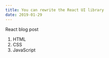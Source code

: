 ```yaml
---
title: You can rewrite the React UI library
date: 2019-01-29
---
```


React blog post 

1. HTML
2. CSS
3. JavaScript